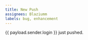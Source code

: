 ```yaml
---
title: New Push
assignees: Blaziumm
labels: bug, enhancement
---
```

{{ payload.sender.login }} just pushed.
